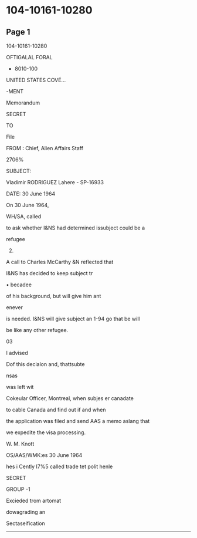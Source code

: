 # 104-10161-10280

## Page 1

104-10161-10280

OFTIGALAL FORAL

- 8010-100

UNITED STATES COVÉ...

-MENT

Memorandum

SECRET

TO

File

FROM : Chief, Alien Affairs Staff

2706%

SUBJECT:

Vladimir RODRIGUEZ Lahere - SP-16933

DATE: 30 June 1964

On 30 June 1964,

WH/SA, called

to ask whether I&NS had determined issubject could be a

refugee

2.

A call to Charles McCarthy &N reflected that

I&NS has decided to keep subject tr

• becadee

of his background, but will give him ant

enever

is needed. I&NS will give subject an 1-94 go that be will

be like any other refugee.

03

I advised

Dof this decialon and, thattsubte

nsas

was left wit

Cokeular Officer, Montreal, when subjes er canadate

to cable Canada and find out if and when

the application was filed and send AAS a memo aslang that

we expedite the visa processing.

W. M. Knott

OS/AAS/WMK:es 30 June 1964

hes i Cently I7%5 called trade tet polit henle

SECRET

GROUP -1

Excieded trom artomat

dowagrading an

Sectaseification

---

